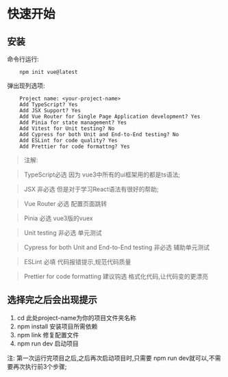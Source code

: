 # 快速开始

## 安装
命令行运行:
```
    npm init vue@latest
```

弹出现列选项:
```
    Project name: <your-project-name>
    Add TypeScript? Yes
    Add JSX Support? Yes
    Add Vue Router for Single Page Application development? Yes
    Add Pinia for state management? Yes
    Add Vitest for Unit testing? No
    Add Cypress for both Unit and End-to-End testing? No
    Add ESLint for code quality? Yes
    Add Prettier for code formattng? Yes
```

> 注解:

> TypeScript必选 因为 vue3中所有的ui框架用的都是ts语法;

> JSX 非必选 但是对于学习React语法有很好的帮助;

> Vue Router 必选  配置页面跳转

> Pinia 必选  vue3版的vuex

> Unit testing 非必选 单元测试

> Cypress for both Unit and End-to-End testing 非必选 辅助单元测试

> ESLint  必填 代码报错提示,规范代码质量

> Prettier for code formatting 建议钩选 格式化代码,让代码变的更漂亮

## 选择完之后会出现提示
1. cd <project-name>   此处project-name为你的项目文件夹名称
2. npm install   安装项目所需依赖
3. npm link  修复配置文件
4. npm run dev 启动项目

注: 第一次运行完项目之后,之后再次启动项目时,只需要 npm run dev就可以,不需要再次执行前3个步骤;


